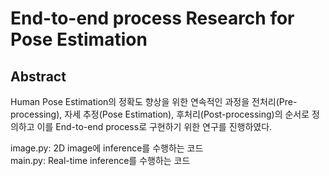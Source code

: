 # End-to-end process Research for Pose Estimation  

## Abstract  
Human Pose Estimation의 정확도 향상을 위한 연속적인 과정을 전처리(Pre-processing), 자세 추정(Pose Estimation), 후처리(Post-processing)의 순서로 정의하고 이를 End-to-end process로 구현하기 위한 연구를 진행하였다.

image.py: 2D image에 inference를 수행하는 코드  
main.py: Real-time inference를 수행하는 코드

